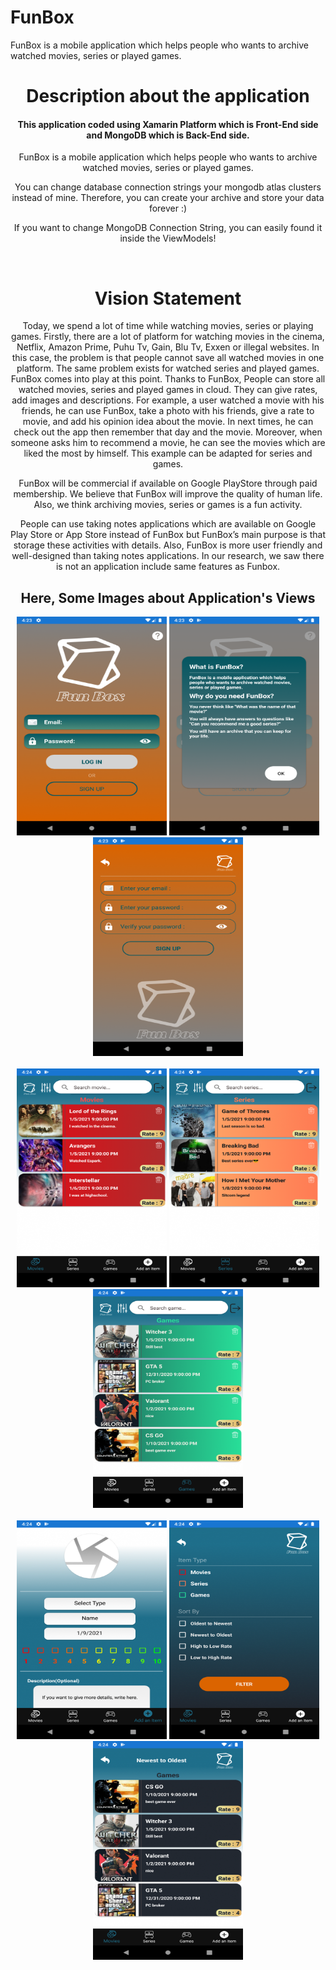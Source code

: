 # FunBox
FunBox is a mobile application which helps people who wants to archive watched movies, series or played games.
<!DOCTYPE html>
<html>
<head>
	<meta charset="utf-8"/>
</head>
<body>
  <center>

<h1>Description about the application</h1>
<h4>This application coded using Xamarin Platform which is Front-End side and MongoDB which is Back-End side. </h4>

<p>FunBox is a mobile application which helps people who wants to archive watched movies, series or played games.</p>
<p>You can change database connection strings your mongodb atlas clusters instead of mine. Therefore, you can create your archive and store your data forever :)</p>
<p> If you want to change MongoDB Connection String, you can easily found it inside the ViewModels! </p>
</br>
<h1>Vision Statement</h1>
<p>Today, we spend a lot of time while watching movies, series or playing games. Firstly, there are a lot of platform for watching movies in the cinema, Netflix, Amazon Prime, Puhu Tv, Gain, Blu Tv, Exxen or illegal websites. In this case, the problem is that people cannot save all watched movies in one platform. The same problem exists for watched series and played games. FunBox comes into play at this point. Thanks to FunBox, People can store all watched movies, series and played games in cloud. They can give rates, add images and descriptions. For example, a user watched a movie with his friends, he can use FunBox, take a photo with his friends, give a rate to movie, and add his opinion idea about the movie. In next times, he can check out the app then remember that day and the movie. Moreover, when someone asks him to recommend a movie, he can see the movies which are liked the most by himself. This example can be adapted for series and games. </p>
<p> FunBox will be commercial if available on Google PlayStore through paid membership. We believe that FunBox will improve the quality of human life. Also, we think archiving movies, series or games is a fun activity.</p>
<p>People can use taking notes applications which are available on Google Play Store or App Store instead of FunBox but FunBox’s main purpose is that storage these activities with details. Also, FunBox is more user friendly and well-designed than taking notes applications. In our research, we saw there is not an application include same features as Funbox. </p>
<h2>Here, Some Images about Application's Views</h2>

  <div>
<img src= "Some images/1.png" width="240" height="350">
<img src= "Some images/2.png" width="240" height="350">
<img src= "Some images/3.png" width="240" height="350">

</div>
</br>
 <div>
  <img src= "Some images/4.png" width="240" height="350">
<img src= "Some images/5.png" width="240" height="350">
<img src= "Some images/6.png" width="240" height="350">
  </div>
  </br>
   <div>
  <img src= "Some images/7.png" width="240" height="350">
<img src= "Some images/8.png" width="240" height="350">
<img src= "Some images/9.png" width="240" height="350">
  </div>
  </center>
</body>

</html>
